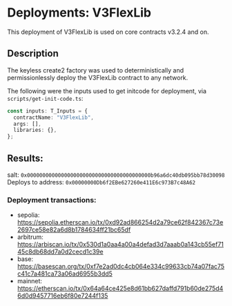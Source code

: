 # Deployments: V3FlexLib

This deployment of V3FlexLib is used on core contracts v3.2.4 and on.

## Description

The keyless create2 factory was used to deterministically and permissionlessly deploy the V3FlexLib contract to any network.

The following were the inputs used to get initcode for deployment, via `scripts/get-init-code.ts`:

```typescript
const inputs: T_Inputs = {
  contractName: "V3FlexLib",
  args: [],
  libraries: {},
};
```

## Results:

salt: `0x0000000000000000000000000000000000000000b96a6dc40db095bb78d30098`
Deploys to address: `0x00000000Db6f2EBe627260e411E6c973B7c48A62`

### Deployment transactions:

- sepolia: https://sepolia.etherscan.io/tx/0xd92ad866254d2a79ce62f842367c73e2697ce58e82a6d8b1784634ff21bc65df
- arbitrum: https://arbiscan.io/tx/0x530d1a0aa4a00a4defad3d7aaab0a143cb55ef7145c8db68dd7a0d2cecd1c39e
- base: https://basescan.org/tx/0xf7e2ad0dc4cb064e334c99633cb74a07fac75c41c7a481ca73a06ad6955b3dd5
- mainnet: https://etherscan.io/tx/0x64a64ce425e8d61bb627daffd791b60de275d46d0d9457716eb6f80e7244f135
